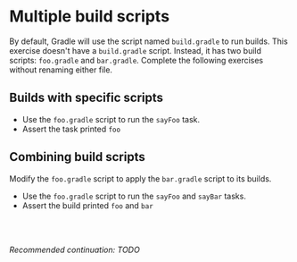 # Multiple build scripts

By default, Gradle will use the script named `build.gradle` to run builds.
This exercise doesn't have a `build.gradle` script.
Instead, it has two build scripts: `foo.gradle` and `bar.gradle`.
Complete the following exercises without renaming either file.

## Builds with specific scripts

 - Use the `foo.gradle` script to run the `sayFoo` task.
 - Assert the task printed `foo`

## Combining build scripts

Modify the `foo.gradle` script to apply the `bar.gradle` script to its builds.

 - Use the `foo.gradle` script to run the `sayFoo` and `sayBar` tasks.
 - Assert the build printed `foo` and `bar`

<br>
<br>

_Recommended continuation: *TODO*_

